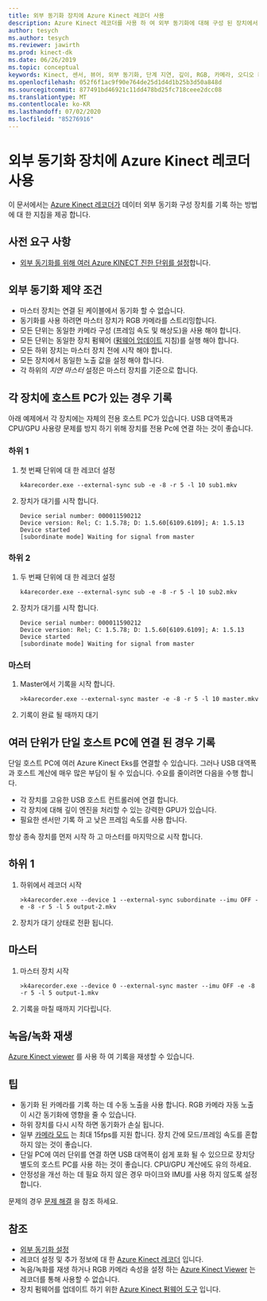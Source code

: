 ```yaml
---
title: 외부 동기화 장치에 Azure Kinect 레코더 사용
description: Azure Kinect 레코더를 사용 하 여 외부 동기화에 대해 구성 된 장치에서 데이터를 기록 하는 방법에 대해 알아봅니다.
author: tesych
ms.author: tesych
ms.reviewer: jawirth
ms.prod: kinect-dk
ms.date: 06/26/2019
ms.topic: conceptual
keywords: Kinect, 센서, 뷰어, 외부 동기화, 단계 지연, 깊이, RGB, 카메라, 오디오 케이블, 레코더
ms.openlocfilehash: 052f6f1ac9f90e764de25d1d4d1b25b3d50a848d
ms.sourcegitcommit: 877491bd46921c11dd478bd25fc718ceee2dcc08
ms.translationtype: MT
ms.contentlocale: ko-KR
ms.lasthandoff: 07/02/2020
ms.locfileid: "85276916"
---
```

# <a name="use-azure-kinect-recorder-with-external-synchronized-devices"></a>외부 동기화 장치에 Azure Kinect 레코더 사용

이 문서에서는 [Azure Kinect 레코더가](azure-kinect-recorder.md) 데이터 외부 동기화 구성 장치를 기록 하는 방법에 대 한 지침을 제공 합니다.

## <a name="prerequisites"></a>사전 요구 사항

- [외부 동기화를 위해 여러 Azure KINECT 진한 단위를 설정](https://support.microsoft.com/help/4494429)합니다.

## <a name="external-synchronization-constraints"></a>외부 동기화 제약 조건

- 마스터 장치는 연결 된 케이블에서 동기화 할 수 없습니다.
- 동기화를 사용 하려면 마스터 장치가 RGB 카메라를 스트리밍합니다.
- 모든 단위는 동일한 카메라 구성 (프레임 속도 및 해상도)을 사용 해야 합니다.
- 모든 단위는 동일한 장치 펌웨어 ([펌웨어 업데이트](update-device-firmware.md) 지침)를 실행 해야 합니다.
- 모든 하위 장치는 마스터 장치 전에 시작 해야 합니다.
- 모든 장치에서 동일한 노출 값을 설정 해야 합니다.
- 각 하위의 *지연 마스터* 설정은 마스터 장치를 기준으로 합니다.

## <a name="record-when-each-unit-has-a-host-pc"></a>각 장치에 호스트 PC가 있는 경우 기록

아래 예제에서 각 장치에는 자체의 전용 호스트 PC가 있습니다.
USB 대역폭과 CPU/GPU 사용량 문제를 방지 하기 위해 장치를 전용 Pc에 연결 하는 것이 좋습니다.

### <a name="subordinate-1"></a>하위 1

1. 첫 번째 단위에 대 한 레코더 설정

      `k4arecorder.exe --external-sync sub -e -8 -r 5 -l 10 sub1.mkv`

2. 장치가 대기를 시작 합니다.

    ```console
    Device serial number: 000011590212
    Device version: Rel; C: 1.5.78; D: 1.5.60[6109.6109]; A: 1.5.13
    Device started
    [subordinate mode] Waiting for signal from master
    ```

### <a name="subordinate-2"></a>하위 2

1. 두 번째 단위에 대 한 레코더 설정

    `k4arecorder.exe --external-sync sub -e -8 -r 5 -l 10 sub2.mkv`

2. 장치가 대기를 시작 합니다.

    ```console
    Device serial number: 000011590212
    Device version: Rel; C: 1.5.78; D: 1.5.60[6109.6109]; A: 1.5.13
    Device started
    [subordinate mode] Waiting for signal from master
    ```

### <a name="master"></a>마스터

1. Master에서 기록을 시작 합니다.

    `>k4arecorder.exe --external-sync master -e -8 -r 5 -l 10 master.mkv`

2. 기록이 완료 될 때까지 대기

## <a name="recording-when-multiple-units-connected-to-single-host-pc"></a>여러 단위가 단일 호스트 PC에 연결 된 경우 기록

단일 호스트 PC에 여러 Azure Kinect Eks를 연결할 수 있습니다. 그러나 USB 대역폭과 호스트 계산에 매우 많은 부담이 될 수 있습니다. 수요를 줄이려면 다음을 수행 합니다.

- 각 장치를 고유한 USB 호스트 컨트롤러에 연결 합니다.
- 각 장치에 대해 깊이 엔진을 처리할 수 있는 강력한 GPU가 있습니다.
- 필요한 센서만 기록 하 고 낮은 프레임 속도를 사용 합니다.

항상 종속 장치를 먼저 시작 하 고 마스터를 마지막으로 시작 합니다.

## <a name="subordinate-1"></a>하위 1

1. 하위에서 레코더 시작

    `>k4arecorder.exe --device 1 --external-sync subordinate --imu OFF -e -8 -r 5 -l 5 output-2.mkv`

2. 장치가 대기 상태로 전환 됩니다.

## <a name="master"></a>마스터

1. 마스터 장치 시작

    `>k4arecorder.exe --device 0 --external-sync master --imu OFF -e -8 -r 5 -l 5 output-1.mkv`

2. 기록을 마칠 때까지 기다립니다.

## <a name="playing-recording"></a>녹음/녹화 재생

[Azure Kinect viewer](azure-kinect-viewer.md) 를 사용 하 여 기록을 재생할 수 있습니다.



## <a name="tips"></a>팁

- 동기화 된 카메라를 기록 하는 데 수동 노출을 사용 합니다. RGB 카메라 자동 노출이 시간 동기화에 영향을 줄 수 있습니다.
- 하위 장치를 다시 시작 하면 동기화가 손실 됩니다.
- 일부 [카메라 모드](hardware-specification.md#depth-camera-supported-operating-modes) 는 최대 15fps를 지원 합니다. 장치 간에 모드/프레임 속도를 혼합 하지 않는 것이 좋습니다.
- 단일 PC에 여러 단위를 연결 하면 USB 대역폭이 쉽게 포화 될 수 있으므로 장치당 별도의 호스트 PC를 사용 하는 것이 좋습니다. CPU/GPU 계산에도 유의 하세요.
- 안정성을 개선 하는 데 필요 하지 않은 경우 마이크와 IMU를 사용 하지 않도록 설정 합니다.

문제의 경우 [문제 해결](troubleshooting.md) 을 참조 하세요.

## <a name="see-also"></a>참조

- [외부 동기화 설정](https://support.microsoft.com/help/4494429/sync-multiple-devices)
- 레코더 설정 및 추가 정보에 대 한 [Azure Kinect 레코더](azure-kinect-recorder.md) 입니다.
- 녹음/녹화를 재생 하거나 RGB 카메라 속성을 설정 하는 [Azure Kinect Viewer](azure-kinect-viewer.md) 는 레코더를 통해 사용할 수 없습니다.
- 장치 펌웨어를 업데이트 하기 위한 [Azure Kinect 펌웨어 도구](azure-kinect-firmware-tool.md) 입니다.
